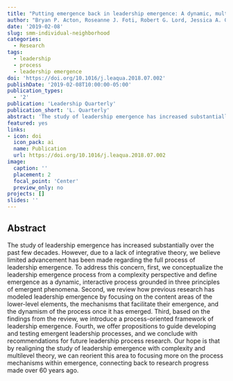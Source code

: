```yaml
---
title: "Putting emergence back in leadership emergence: A dynamic, multilevel, process-oriented framework"
author: "Bryan P. Acton, Roseanne J. Foti, Robert G. Lord, Jessica A. Gladfelter"
date: '2019-02-08'
slug: smm-individual-neighborhood
categories:
  - Research
tags:
  - leadership 
  - process
  - leadership emergence
doi: 'https://doi.org/10.1016/j.leaqua.2018.07.002'
publishDate: '2019-02-08T10:00:00-05:00'
publication_types:
  - '2'
publication: 'Leadership Quarterly'
publication_short: 'L. Quarterly'
abstract: 'The study of leadership emergence has increased substantially over the past few decades. However, due to a lack of integrative theory, we believe limited advancement has been made regarding the full process of leadership emergence. To address this concern, first, we conceptualize the leadership emergence process from a complexity perspective and define emergence as a dynamic, interactive process grounded in three principles of emergent phenomena. Second, we review how previous research has modeled leadership emergence by focusing on the content areas of the lower-level elements, the mechanisms that facilitate their emergence, and the dynamism of the process once it has emerged. Third, based on the findings from the review, we introduce a process-oriented framework of leadership emergence. Fourth, we offer propositions to guide developing and testing emergent leadership processes, and we conclude with recommendations for future leadership process research. Our hope is that by realigning the study of leadership emergence with complexity and multilevel theory, we can reorient this area to focusing more on the process mechanisms within emergence, connecting back to research progress made over 60 years ago.'
featured: yes
links:
- icon: doi
  icon_pack: ai
  name: Publication
  url: https://doi.org/10.1016/j.leaqua.2018.07.002
image:
  caption: ''
  placement: 2
  focal_point: 'Center'
  preview_only: no
projects: []
slides: ''
---
```


## Abstract 

The study of leadership emergence has increased substantially over the past few decades. However, due to a lack of integrative theory, we believe limited advancement has been made regarding the full process of leadership emergence. To address this concern, first, we conceptualize the leadership emergence process from a complexity perspective and define emergence as a dynamic, interactive process grounded in three principles of emergent phenomena. Second, we review how previous research has modeled leadership emergence by focusing on the content areas of the lower-level elements, the mechanisms that facilitate their emergence, and the dynamism of the process once it has emerged. Third, based on the findings from the review, we introduce a process-oriented framework of leadership emergence. Fourth, we offer propositions to guide developing and testing emergent leadership processes, and we conclude with recommendations for future leadership process research. Our hope is that by realigning the study of leadership emergence with complexity and multilevel theory, we can reorient this area to focusing more on the process mechanisms within emergence, connecting back to research progress made over 60 years ago.
